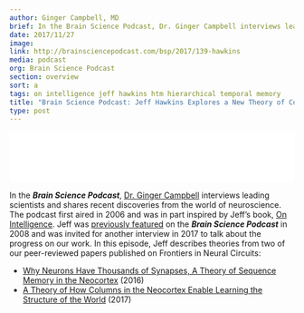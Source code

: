 ```yaml
---
author: Ginger Campbell, MD
brief: In the Brain Science Podcast, Dr. Ginger Campbell interviews leading scientists and shares recent discoveries from the world of neuroscience. The podcast first aired in 2006 and was in part inspired by Jeff’s book, On Intelligence. Jeff was previously featured in the Brain Science Podcast when Numenta first started in 2008 and was invited over for another interview to talk about the progress on our latest work.
date: 2017/11/27
image:
link: http://brainsciencepodcast.com/bsp/2017/139-hawkins
media: podcast
org: Brain Science Podcast
section: overview
sort: a
tags: on intelligence jeff hawkins htm hierarchical temporal memory
title: "Brain Science Podcast: Jeff Hawkins Explores a New Theory of Cortical Function"
type: post
---
```

<iframe style="border: none" src="//html5-player.libsyn.com/embed/episode/id/5974535/height/90/theme/custom/autoplay/no/autonext/no/thumbnail/yes/preload/no/no_addthis/no/direction/backward/render-playlist/no/custom-color/87A93A/" height="90" width="100%" scrolling="no"  allowfullscreen webkitallowfullscreen mozallowfullscreen oallowfullscreen msallowfullscreen></iframe>

In the ***Brain Science Podcast***, [Dr. Ginger Campbell](http://www.virginiacampbellmd.com/ginger-campbell-md/) interviews leading scientists and shares recent discoveries from the world of neuroscience. The podcast first aired in 2006 and was in part inspired by Jeff’s book, [On Intelligence](https://numenta.com/papers-videos-and-more/resources/on-intelligence/). Jeff was [previously featured](http://brainsciencepodcast.com/bsp/interview-with-jeff-hawkins-on-intelligence-bsp-38.html?rq=jeff%20hawkins) on the ***Brain Science Podcast*** in 2008 and was invited for another interview in 2017 to talk about the progress on our work. In this episode, Jeff describes theories from two of our peer-reviewed papers published on Frontiers in Neural Circuits:
* [Why Neurons Have Thousands of Synapses, A Theory of Sequence Memory in the Neocortex](https://numenta.com/papers/why-neurons-have-thousands-of-synapses-theory-of-sequence-memory-in-neocortex/) (2016)
* [A Theory of How Columns in the Neocortex Enable Learning the Structure of the World](https://numenta.com/papers/a-theory-of-how-columns-in-the-neocortex-enable-learning-the-structure-of-the-world/) (2017)
